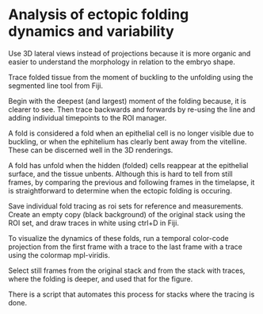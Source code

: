 # Analysis of ectopic folding dynamics and variability

Use 3D lateral views instead of projections because it is more organic and
easier to understand the morphology in relation to the embryo shape.

Trace folded tissue from the moment of buckling to the unfolding using the
segmented line tool from Fiji.

Begin with the deepest (and largest) moment of the folding because, it is
clearer to see. Then trace backwards and forwards by re-using the line and
adding individual timepoints to the ROI manager.

A fold is considered a fold when an epithelial cell is no longer visible due to
buckling, or when the ephitelium has clearly bent away from the vitelline.
These can be discerned well in the 3D renderings.

A fold has unfold when the hidden (folded) cells reappear at the epithelial
surface, and the tissue unbents. Although this is hard to tell from still
frames, by comparing the previous and following frames in the timelapse, it is
straightforward to determine when the ectopic folding is occuring.

Save individual fold tracing as roi sets for reference and measurements. Create
an empty copy (black background) of the original stack using the ROI set, and
draw traces in white using ctrl+D in Fiji.

To visualize the dynamics of these folds, run a temporal color-code projection
from the first frame with a trace to the last frame with a trace using the
colormap mpl-viridis.

Select still frames from the original stack and from the stack with traces,
where the folding is deeper, and used that for the figure.

There is a script that automates this process for stacks where the tracing is
done.
